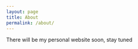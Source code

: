 ```yaml
---
layout: page
title: About
permalink: /about/
---
```


There will be my personal website soon, stay tuned